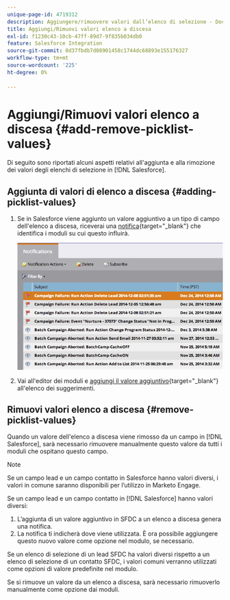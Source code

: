 ```yaml
---
unique-page-id: 4719312
description: Aggiungere/rimuovere valori dall’elenco di selezione - Documentazione di Marketo - Documentazione del prodotto
title: Aggiungi/Rimuovi valori elenco a discesa
exl-id: f1230c43-10cb-47ff-89d7-9f835b034db0
feature: Salesforce Integration
source-git-commit: 0d37fbdb7d08901458c1744dc68893e155176327
workflow-type: tm+mt
source-wordcount: '225'
ht-degree: 0%

---
```


# Aggiungi/Rimuovi valori elenco a discesa {#add-remove-picklist-values}

Di seguito sono riportati alcuni aspetti relativi all&#39;aggiunta e alla rimozione dei valori degli elenchi di selezione in [!DNL Salesforce].

## Aggiunta di valori di elenco a discesa {#adding-picklist-values}

1. Se in Salesforce viene aggiunto un valore aggiuntivo a un tipo di campo dell&#39;elenco a discesa, riceverai una [notifica](/help/marketo/product-docs/core-marketo-concepts/miscellaneous/understanding-notifications.md){target="_blank"} che identifica i moduli su cui questo influirà.

   ![](assets/image2015-1-21-14-3a4-3a7.png)

1. Vai all&#39;editor dei moduli e [aggiungi il valore aggiuntivo](/help/marketo/product-docs/demand-generation/forms/form-actions/add-a-country-picklist-to-your-form.md){target="_blank"} all&#39;elenco dei suggerimenti.

## Rimuovi valori elenco a discesa {#remove-picklist-values}

Quando un valore dell&#39;elenco a discesa viene rimosso da un campo in [!DNL Salesforce], sarà necessario rimuovere manualmente questo valore da tutti i moduli che ospitano questo campo.

>[!NOTE]
>
>Se un campo lead e un campo contatto in Salesforce hanno valori diversi, i valori in comune saranno disponibili per l’utilizzo in Marketo Engage.

Se un campo lead e un campo contatto in [!DNL Salesforce] hanno valori diversi:

1. L’aggiunta di un valore aggiuntivo in SFDC a un elenco a discesa genera una notifica.
1. La notifica ti indicherà dove viene utilizzata. È ora possibile aggiungere questo nuovo valore come opzione nel modulo, se necessario.

Se un elenco di selezione di un lead SFDC ha valori diversi rispetto a un elenco di selezione di un contatto SFDC, i valori comuni verranno utilizzati come opzioni di valore predefinite nel modulo.

Se si rimuove un valore da un elenco a discesa, sarà necessario rimuoverlo manualmente come opzione dai moduli.
